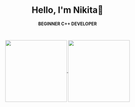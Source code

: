 <div align="center">
  
# Hello, I'm Nikita🤝

**BEGINNER C++ DEVELOPER**

<br/>

<p align="center">
  <a href="https://github.com/Jak3Boom?tab=repositories">
    <img height=200 align="center" src="https://github-readme-stats.vercel.app/api?username=jak3boom&theme=default&show_icons=true&rank_icon=github&bg_color=ffffff&text_color=000000&title_color=000000&icon_color=000000&border_color=000000&hide=prs" />
    <img height=200 align="center" src="https://github-readme-stats.vercel.app/api/top-langs?username=jak3boom&layout=compact&langs_count=8&card_width=280&theme=default&show_icons=true&bg_color=fffffe&text_color=000000&title_color=000000" />
  </a>
</p>

</div>
